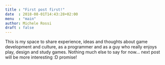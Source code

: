 ```yaml
---
title : "First post first!"
date  : 2018-08-01T14:43:28+02:00
menu  : "main"
author: Michele Rossi
draft : false
---
```


This is my space to share experience, ideas and thoughts about game development and culture, as a programmer and as a guy who really enjoys play, design and study games.
Nothing much else to say for now... next post will be more interesting :D promise!
